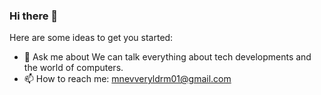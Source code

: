 ### Hi there 👋
Here are some ideas to get you started:


- 💬 Ask me about We can talk everything about tech developments and the world of computers.
- 📫 How to reach me: mnevveryldrm01@gmail.com


